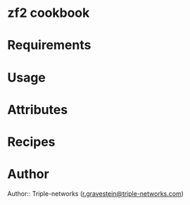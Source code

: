 # zf2 cookbook

# Requirements

# Usage

# Attributes

# Recipes

# Author

Author:: Triple-networks (<r.gravestein@triple-networks.com>)
